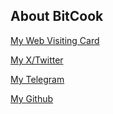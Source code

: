 ## About BitCook

[My Web Visiting Card](http://g.ee.ke)

[My X/Twitter](https://x.com/bit_cook)

[My Telegram](http://t.me/bit_cook)

[My Github](https://github.com/bit-cook)
